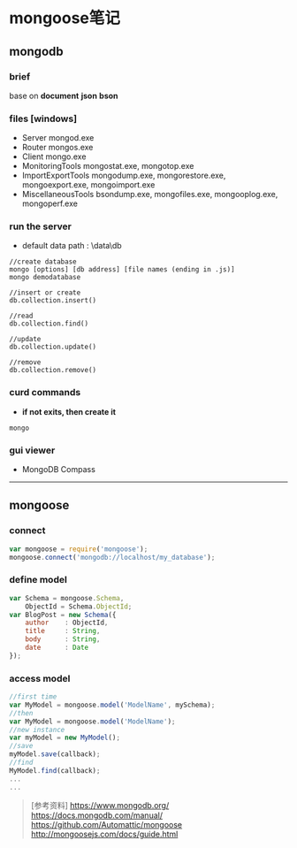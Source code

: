 # mongoose笔记

## mongodb

### brief
base on **document** **json** **bson**

### files [windows]
- Server mongod.exe  
- Router mongos.exe  
- Client mongo.exe   
- MonitoringTools mongostat.exe, mongotop.exe  
- ImportExportTools mongodump.exe, mongorestore.exe, mongoexport.exe, mongoimport.exe
- MiscellaneousTools bsondump.exe, mongofiles.exe, mongooplog.exe, mongoperf.exe


### run the server
- default data path : \data\db
```cli
//create database
mongo [options] [db address] [file names (ending in .js)]
mongo demodatabase
```
```cli
//insert or create
db.collection.insert()
```
```cli
//read
db.collection.find()
```
```cli
//update
db.collection.update()
```
```cli
//remove
db.collection.remove()
```


### curd commands
- **if not exits, then create it**
```cli
mongo 
```

### gui viewer
- MongoDB Compass


--------

## mongoose

### connect
```javascript
var mongoose = require('mongoose');
mongoose.connect('mongodb://localhost/my_database');
```
<!--more-->

### define model 
```javascript
var Schema = mongoose.Schema,
    ObjectId = Schema.ObjectId;
var BlogPost = new Schema({
    author    : ObjectId,
    title     : String,
    body      : String,
    date      : Date
});
```

### access model
```javascript   
//first time
var MyModel = mongoose.model('ModelName', mySchema);
//then
var MyModel = mongoose.model('ModelName');
//new instance
var myModel = new MyModel();
//save
myModel.save(callback);
//find
MyModel.find(callback);
...
...

```





> [参考资料]
https://www.mongodb.org/
https://docs.mongodb.com/manual/
https://github.com/Automattic/mongoose
http://mongoosejs.com/docs/guide.html


